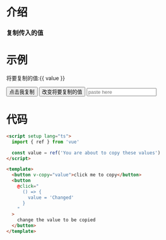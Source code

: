 # 介绍

### 复制传入的值

# 示例

<script setup >
import { ref } from 'vue'

const value = ref('You are about to copy these values')
</script>

<p>将要复制的值:{{ value }}</p>
<button v-copy="value">点击我复制</button>
<button
  @click="
    () => {
      value = 'Changed'
    }
  "
>
  改变将要复制的值
</button>
<input type="text" placeholder="paste here" />

# 代码

```html
<script setup lang="ts">
  import { ref } from 'vue'

  const value = ref('You are about to copy these values')
</script>

<template>
  <button v-copy="value">click me to copy</button>
  <button
    @click="
      () => {
        value = 'Changed'
      }
    "
  >
    change the value to be copied
  </button>
</template>
```
